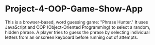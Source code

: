 # Project-4-OOP-Game-Show-App
This is a browser-based, word guessing game: "Phrase Hunter."
It uses JavaScript and OOP (Object-Oriented Programming) to select a random, hidden phrase. A player tries to guess the phrase by selecting individual letters from an onscreen keyboard before running  out of attempts.
